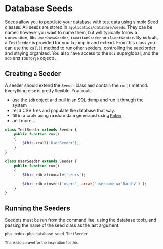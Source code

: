 # Database Seeds
Seeds allow you to populate your database with test data using simple Seed classes. All seeds are stored in `application/database/seeds`. They can be named however you want to name them, but will typically follow a convention, like `UserDataSeeder`, `LocationSeeder` or `ClientSeeder`. By default, a `TestSeeder` is provided for you to jump in and extend. From this class you can use the `call()` method to run other seeders, controlling the seed order and staying organized. You also have access to the `$ci` superglobal, and the `$db` and `$dbforge` objects. 

## Creating a Seeder
A seeder should extend the `Seeder` class and contain the `run()` method. Everything else is pretty flexible. You could:

- use the `$db` object and pull in an SQL dump and run it through the system
- read CSV files and populate the database that way.
- fill in a table using random data generated using [Faker](https://github.com/fzaninotto/Faker)
- and more...

```php
class TestSeeder extends Seeder {
	public function run()
	{
		$this->call('UserSeeder');
	}
}
	
class UserSeeder extends Seeder {
	public function run()
	{
		$this->db->truncate('users');
		
		$this->db->insert('users', array('username'=>'DarthV') );
	}
}
```

## Running the Seeders
Seeders must be run from the command line, using the database tools, and passing the name of the seed class as the last argument.

	php index.php database seed TestSeeder

	

<small>Thanks to Laravel for the inspiration for this.</small>